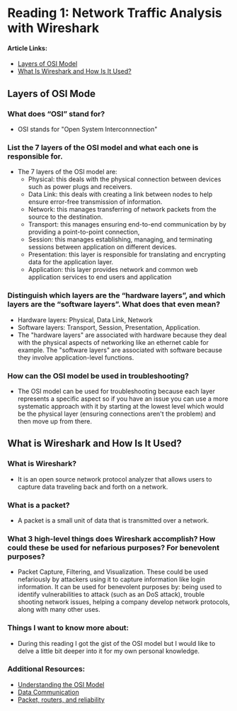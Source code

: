 # Reading 1: Network Traffic Analysis with Wireshark

#### Article Links: 
- [Layers of OSI Model](https://www.geeksforgeeks.org/open-systems-interconnection-model-osi/)
- [What Is Wireshark and How Is It Used?](https://www.comptia.org/content/articles/what-is-wireshark-and-how-to-use-it)


## Layers of OSI Mode

### What does “OSI” stand for?
  - OSI stands for "Open System Interconnnection"
### List the 7 layers of the OSI model and what each one is responsible for.
  - The 7 layers of the OSI model are:
    - Physical: this deals with the physical connection between devices such as power plugs and receivers.
    - Data Link: this deals with creating a link between nodes to help ensure error-free transmission of information.
    - Network: this manages transferring of network packets from the source to the destination.
    - Transport: this manages ensuring end-to-end communication by by providing a point-to-point connection,
    - Session: this manages establishing, managing, and terminating sessions between application on different devices.
    - Presentation: this layer is responsible for translating and encrypting data for the application layer.
    - Application: this layer provides network and common web application services to end users and application
### Distinguish which layers are the “hardware layers”, and which layers are the “software layers”. What does that even mean?
  - Hardware layers: Physical, Data Link, Network
  - Software layers: Transport, Session, Presentation, Application.
  - The "hardware layers" are associated with hardware because they deal with the physical aspects of networking like an ethernet cable for example. The "software layers" are associated with software because they involve application-level functions.
### How can the OSI model be used in troubleshooting?
  - The OSI model can be used for troubleshooting because each layer represents a specific aspect so if you have an issue you can use a more systematic approach with it by starting at the lowest level which would be the physical layer (ensuring connections aren't the problem) and then move up from there.

## What is Wireshark and How Is It Used? 

### What is Wireshark?
  - It is an open source network protocol analyzer that allows users to capture data traveling back and forth on a network. 
### What is a packet?
  - A packet is a small unit of data that is transmitted over a network. 
### What 3 high-level things does Wireshark accomplish? How could these be used for nefarious purposes? For benevolent purposes?
 - Packet Capture, Filtering, and Visualization. These could be used nefariously by attackers using it to capture information like login information. It can be used for benevolent purposes by: being used to identify vulnerabilities to attack (such as an DoS attack), trouble shooting network issues, helping a company develop network protocols, along with many other uses.

### Things I want to know more about: 
- During this reading I got the gist of the OSI model but I would like to delve a little bit deeper into it for my own personal knowledge.


### Additional Resources: 
- [Understanding the OSI Model](https://www.professormesser.com/network-plus/n10-008/n10-008-video/understanding-the-osi-model-3/)
- [Data Communication](https://www.professormesser.com/network-plus/n10-008/n10-008-video/data-communication/)
- [Packet, routers, and reliability](https://www.youtube.com/watch?v=aD_yi5VjF78)
